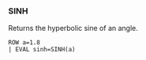 <!--
This is generated by ESQL's AbstractFunctionTestCase. Do no edit it. See ../README.md for how to regenerate it.
-->

### SINH
Returns the hyperbolic sine of an angle.

```
ROW a=1.8 
| EVAL sinh=SINH(a)
```
